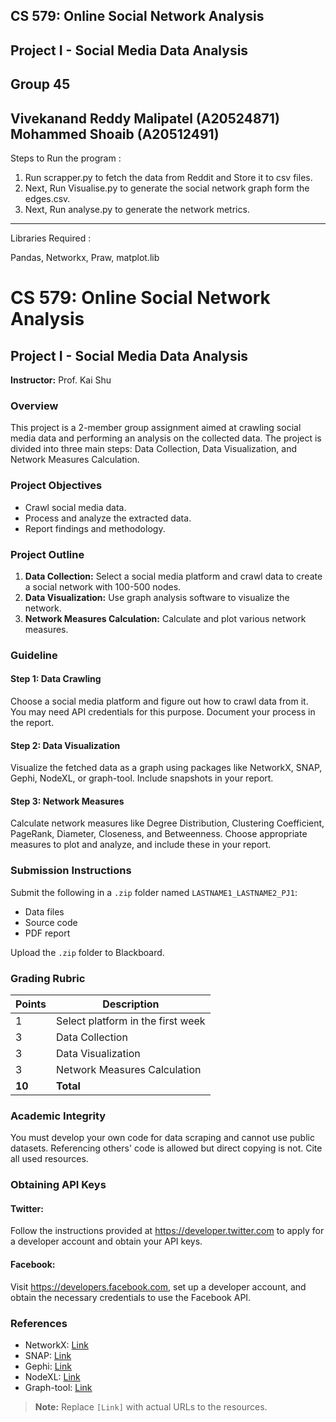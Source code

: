 CS 579: Online Social Network Analysis 
------------------------------------------------------------------------------------------------------------
Project I - Social Media Data Analysis 
------------------------------------------------------------------------------------------------------------
Group 45 
------------------------------------------------------------------------------------------------------------
Vivekanand Reddy Malipatel (A20524871) 
Mohammed Shoaib (A20512491)
------------------------------------------------------------------------------------------------------------
Steps to Run the program :

1. Run scrapper.py to fetch the data from Reddit and Store it to csv files.
2. Next, Run Visualise.py to generate the social network graph form the edges.csv.
3. Next, Run analyse.py to generate the network metrics.
------------------------------------------------------------------------------------------------------------
Libraries Required :

Pandas, Networkx, Praw, matplot.lib


# CS 579: Online Social Network Analysis

## Project I - Social Media Data Analysis

**Instructor:** Prof. Kai Shu  

### Overview
This project is a 2-member group assignment aimed at crawling social media data and performing an analysis on the collected data. The project is divided into three main steps: Data Collection, Data Visualization, and Network Measures Calculation.

### Project Objectives
- Crawl social media data.
- Process and analyze the extracted data.
- Report findings and methodology.

### Project Outline

1. **Data Collection:** Select a social media platform and crawl data to create a social network with 100-500 nodes.
2. **Data Visualization:** Use graph analysis software to visualize the network.
3. **Network Measures Calculation:** Calculate and plot various network measures.

### Guideline

#### Step 1: Data Crawling
Choose a social media platform and figure out how to crawl data from it. You may need API credentials for this purpose. Document your process in the report.

#### Step 2: Data Visualization
Visualize the fetched data as a graph using packages like NetworkX, SNAP, Gephi, NodeXL, or graph-tool. Include snapshots in your report.

#### Step 3: Network Measures
Calculate network measures like Degree Distribution, Clustering Coefficient, PageRank, Diameter, Closeness, and Betweenness. Choose appropriate measures to plot and analyze, and include these in your report.

### Submission Instructions

Submit the following in a `.zip` folder named `LASTNAME1_LASTNAME2_PJ1`:

- Data files
- Source code
- PDF report

Upload the `.zip` folder to Blackboard.

### Grading Rubric

| Points | Description                           |
|--------|---------------------------------------|
| 1      | Select platform in the first week     |
| 3      | Data Collection                       |
| 3      | Data Visualization                    |
| 3      | Network Measures Calculation          |
| **10** | **Total**                             |

### Academic Integrity

You must develop your own code for data scraping and cannot use public datasets. Referencing others' code is allowed but direct copying is not. Cite all used resources.

### Obtaining API Keys

#### Twitter:
Follow the instructions provided at https://developer.twitter.com to apply for a developer account and obtain your API keys.

#### Facebook:
Visit https://developers.facebook.com, set up a developer account, and obtain the necessary credentials to use the Facebook API.

### References

- NetworkX: [Link](#)
- SNAP: [Link](#)
- Gephi: [Link](#)
- NodeXL: [Link](#)
- Graph-tool: [Link](#)

> **Note:** Replace `[Link]` with actual URLs to the resources.

